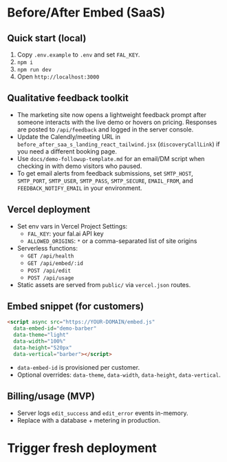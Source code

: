# Before/After Embed (SaaS)

## Quick start (local)
1. Copy `.env.example` to `.env` and set `FAL_KEY`.
2. `npm i`
3. `npm run dev`
4. Open `http://localhost:3000`

## Qualitative feedback toolkit
- The marketing site now opens a lightweight feedback prompt after someone interacts with the live demo or hovers on pricing. Responses are posted to `/api/feedback` and logged in the server console.
- Update the Calendly/meeting URL in `before_after_saa_s_landing_react_tailwind.jsx` (`discoveryCallLink`) if you need a different booking page.
- Use `docs/demo-followup-template.md` for an email/DM script when checking in with demo visitors who paused.
- To get email alerts from feedback submissions, set `SMTP_HOST`, `SMTP_PORT`, `SMTP_USER`, `SMTP_PASS`, `SMTP_SECURE`, `EMAIL_FROM`, and `FEEDBACK_NOTIFY_EMAIL` in your environment.

## Vercel deployment
- Set env vars in Vercel Project Settings:
  - `FAL_KEY`: your fal.ai API key
  - `ALLOWED_ORIGINS`: `*` or a comma-separated list of site origins
- Serverless functions:
  - `GET /api/health`
  - `GET /api/embed/:id`
  - `POST /api/edit`
  - `POST /api/usage`
- Static assets are served from `public/` via `vercel.json` routes.

## Embed snippet (for customers)
```html
<script async src="https://YOUR-DOMAIN/embed.js"
  data-embed-id="demo-barber"
  data-theme="light"
  data-width="100%"
  data-height="520px"
  data-vertical="barber"></script>
```

- `data-embed-id` is provisioned per customer.
- Optional overrides: `data-theme`, `data-width`, `data-height`, `data-vertical`.

## Billing/usage (MVP)
- Server logs `edit_success` and `edit_error` events in-memory.
- Replace with a database + metering in production.
# Trigger fresh deployment
